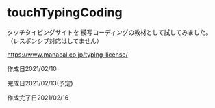 # touchTypingCoding

タッチタイピングサイトを
模写コーディングの教材として試してみました。
（レスポンシブ対応はしてません）

https://www.manacal.co.jp/typing-license/

作成日2021/02/10

完成日2021/02/13(予定)

作成完了日2021/02/16
